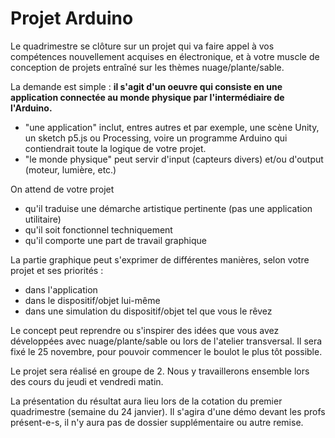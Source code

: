 # Projet Arduino

Le quadrimestre se clôture sur un projet qui va faire appel à vos compétences nouvellement acquises en électronique, et à votre muscle de conception de projets entraîné sur les thèmes nuage/plante/sable.

La demande est simple : **il s'agit d'un oeuvre qui consiste en une application connectée au monde physique par l'intermédiaire de l'Arduino.**

- "une application" inclut, entres autres et par exemple, une scène Unity, un sketch p5.js ou Processing, voire un programme Arduino qui contiendrait toute la logique de votre projet.
- "le monde physique" peut servir d'input (capteurs divers) et/ou d'output (moteur, lumière, etc.)

On attend de votre projet
- qu'il traduise une démarche artistique pertinente (pas une application utilitaire)
- qu'il soit fonctionnel techniquement
- qu'il comporte une part de travail graphique

La partie graphique peut s'exprimer de différentes manières, selon votre projet et ses priorités : 
- dans l'application
- dans le dispositif/objet lui-même
- dans une simulation du dispositif/objet tel que vous le rêvez

Le concept peut reprendre ou s'inspirer des idées que vous avez développées avec nuage/plante/sable ou lors de l'atelier transversal. Il sera fixé le 25 novembre, pour pouvoir commencer le boulot le plus tôt possible.

Le projet sera réalisé en groupe de 2. Nous y travaillerons ensemble lors des cours du jeudi et vendredi matin.

La présentation du résultat aura lieu lors de la cotation du premier quadrimestre (semaine du 24 janvier). Il s'agira d'une démo devant les profs présent-e-s, il n'y aura pas de dossier supplémentaire ou autre remise.



